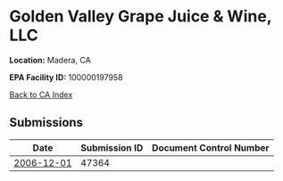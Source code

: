 # Golden Valley Grape Juice & Wine, LLC

**Location:** Madera, CA

**EPA Facility ID:** 100000197958

[Back to CA Index](../../index.md)

## Submissions

| Date | Submission ID | Document Control Number |
|------|--------------|-------------------------|
| [2006-12-01](submissions/47364.md) | 47364 |  |

